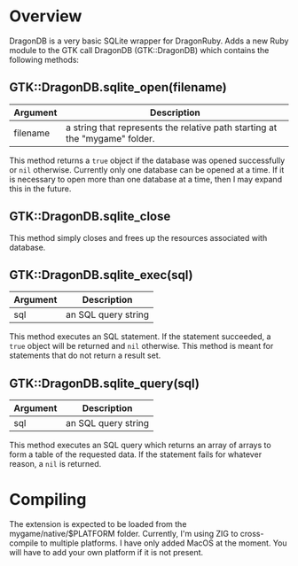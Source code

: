 # Overview
DragonDB is a very basic SQLite wrapper for DragonRuby.  Adds a new Ruby module to the GTK call DragonDB (GTK::DragonDB) which contains the following methods:

## GTK::DragonDB.sqlite_open(filename)

| Argument | Description |
| -- | -- |
| filename | a string that represents the relative path starting at the "mygame" folder. |

This method returns a ```true``` object if the database was opened successfully or ```nil``` otherwise.  Currently only one database can be opened at a time.  If it is necessary to open more than one database at a time, then I may expand this in the future.

## GTK::DragonDB.sqlite_close

This method simply closes and frees up the resources associated with database.

## GTK::DragonDB.sqlite_exec(sql)

| Argument | Description |
| -- | -- |
| sql | an SQL query string |

This method executes an SQL statement.  If the statement succeeded, a ```true``` object will be returned and ```nil``` otherwise.  This method is meant for statements that do not return a result set.

## GTK::DragonDB.sqlite_query(sql)

| Argument | Description |
| -- | -- |
| sql | an SQL query string |

This method executes an SQL query which returns an array of arrays to form a table of the requested data.  If the statement fails for whatever reason, a ```nil``` is returned.


# Compiling
The extension is expected to be loaded from the mygame/native/$PLATFORM folder.  Currently, I'm using ZIG to cross-compile to multiple platforms.  I have only added MacOS at the moment.  You will have to add your own platform if it is not present.

